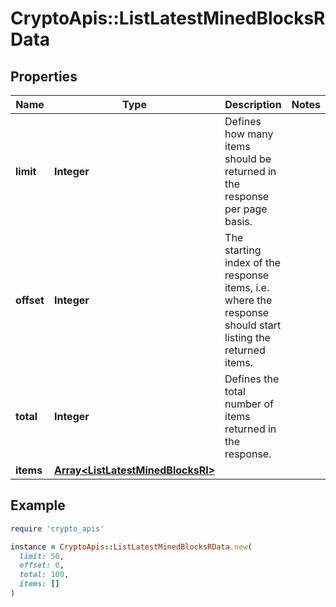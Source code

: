 # CryptoApis::ListLatestMinedBlocksRData

## Properties

| Name | Type | Description | Notes |
| ---- | ---- | ----------- | ----- |
| **limit** | **Integer** | Defines how many items should be returned in the response per page basis. |  |
| **offset** | **Integer** | The starting index of the response items, i.e. where the response should start listing the returned items. |  |
| **total** | **Integer** | Defines the total number of items returned in the response. |  |
| **items** | [**Array&lt;ListLatestMinedBlocksRI&gt;**](ListLatestMinedBlocksRI.md) |  |  |

## Example

```ruby
require 'crypto_apis'

instance = CryptoApis::ListLatestMinedBlocksRData.new(
  limit: 50,
  offset: 0,
  total: 100,
  items: []
)
```

